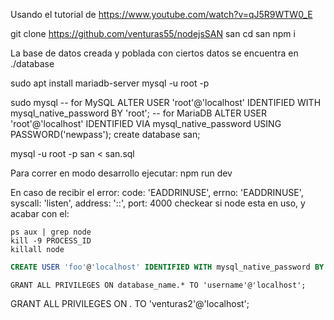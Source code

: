 Usando el tutorial de https://www.youtube.com/watch?v=qJ5R9WTW0_E

git clone https://github.com/venturas55/nodejsSAN san
cd san
npm i


La base de datos creada y poblada con ciertos datos se encuentra en ./database

sudo apt install mariadb-server
mysql -u root -p

sudo mysql
-- for MySQL
ALTER USER 'root'@'localhost' IDENTIFIED WITH mysql_native_password BY 'root';
-- for MariaDB
ALTER USER 'root'@'localhost' IDENTIFIED VIA mysql_native_password USING PASSWORD('newpass');
create database san;

mysql -u root -p san < san.sql



Para correr en modo desarrollo ejecutar:    npm run dev


En caso de recibir el error:
            code: 'EADDRINUSE',
            errno: 'EADDRINUSE',
            syscall: 'listen',
            address: '::',
            port: 4000
checkear si node esta en uso, y acabar con el:

    ps aux | grep node
    kill -9 PROCESS_ID
    killall node


























```sql
CREATE USER 'foo'@'localhost' IDENTIFIED WITH mysql_native_password BY 'bar';
```



```
GRANT ALL PRIVILEGES ON database_name.* TO 'username'@'localhost';
```

GRANT ALL PRIVILEGES ON *.* TO 'venturas2'@'localhost';
